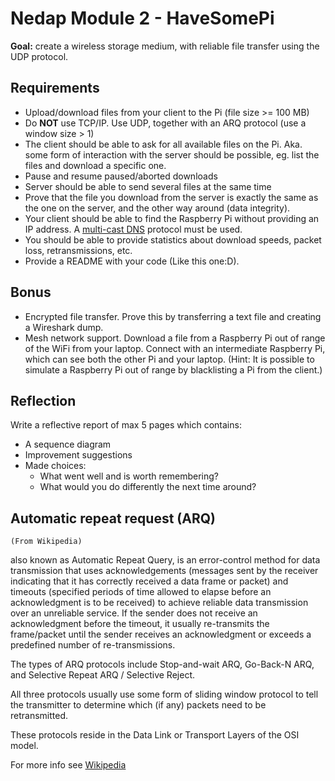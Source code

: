 # Nedap Module 2 - HaveSomePi

**Goal:** create a wireless storage medium, 
with reliable file transfer using the UDP protocol.

## Requirements
- Upload/download files from your client to the Pi (file size >= 100 MB)
- Do **NOT** use TCP/IP. Use UDP, together with an ARQ protocol (use a window size > 1)
- The client should be able to ask for all available files on the Pi. Aka. some form of interaction 
with the server should be possible, eg. list the files and download a specific one.
- Pause and resume paused/aborted downloads
- Server should be able to send several files at the same time
- Prove that the file you download from the server is exactly the same as the one on the server, and
the other way around (data integrity).
- Your client should be able to find the Raspberry Pi without providing an IP address. A [multi-cast DNS](https://tools.ietf.org/html/rfc6762) protocol must be used.
- You should be able to provide statistics about download speeds, packet loss, retransmissions, etc.
- Provide a README with your code (Like this one:D).


## Bonus
- Encrypted file transfer. Prove this by transferring a text file and creating a Wireshark dump.
- Mesh network support. Download a file from a Raspberry Pi out of range of the WiFi from your laptop. 
Connect with an intermediate Raspberry Pi, which can see both the other Pi and your laptop. 
(Hint: It is possible to simulate a Raspberry Pi out of range by blacklisting a Pi from the client.)

## Reflection
Write a reflective report of max 5 pages which contains:
- A sequence diagram
- Improvement suggestions
- Made choices:
  * What went well and is worth remembering?
  * What would you do differently the next time around?


## Automatic repeat request (ARQ)
`(From Wikipedia)`

also known as Automatic Repeat Query, is an error-control method for data transmission that uses 
acknowledgements (messages sent by the receiver indicating that it has correctly received a data 
frame or packet) and timeouts (specified periods of time allowed to elapse before an acknowledgment 
is to be received) to achieve reliable data transmission over an unreliable service. If the sender 
does not receive an acknowledgment before the timeout, it usually re-transmits the frame/packet 
until the sender receives an acknowledgment or exceeds a predefined number of re-transmissions.

The types of ARQ protocols include Stop-and-wait ARQ, Go-Back-N ARQ, and 
Selective Repeat ARQ / Selective Reject.

All three protocols usually use some form of sliding window protocol to tell the transmitter to 
determine which (if any) packets need to be retransmitted.

These protocols reside in the Data Link or Transport Layers of the OSI model.

For more info see [Wikipedia](https://en.wikipedia.org/wiki/Automatic_repeat_request)

